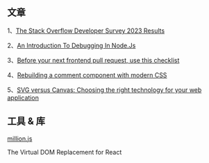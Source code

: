 ## 文章

1、[The Stack Overflow Developer Survey 2023 Results](https://survey.stackoverflow.co/2023/)

2、[An Introduction To Debugging In Node.Js](https://blog.openreplay.com/an-introduction-to-debugging-in-nodejs/)

3、[Before your next frontend pull request, use this checklist](https://evilmartians.com/chronicles/before-your-next-frontend-pull-request-use-this-checklist)

4、[Rebuilding a comment component with modern CSS](https://ishadeed.com/article/comment-component/)

5、[SVG versus Canvas: Choosing the right technology for your web application](https://www.jointjs.com/blog/svg-versus-canvas)

## 工具 & 库

[million.js](https://github.com/aidenybai/million)

The Virtual DOM Replacement for React